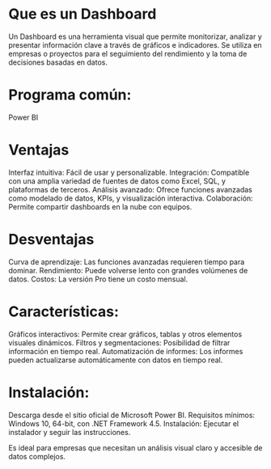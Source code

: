 # Que es un Dashboard 
Un Dashboard es una herramienta visual que permite monitorizar, analizar y presentar información clave a través de gráficos e indicadores. Se utiliza en empresas o proyectos para el seguimiento del rendimiento y la toma de decisiones basadas en datos.


# Programa común: 
Power BI

 
# Ventajas 
Interfaz intuitiva: Fácil de usar y personalizable.
Integración: Compatible con una amplia variedad de fuentes de datos como Excel, SQL, y plataformas de terceros.
Análisis avanzado: Ofrece funciones avanzadas como modelado de datos, KPIs, y visualización interactiva.
Colaboración: Permite compartir dashboards en la nube con equipos.


# Desventajas 
Curva de aprendizaje: Las funciones avanzadas requieren tiempo para dominar.
Rendimiento: Puede volverse lento con grandes volúmenes de datos.
Costos: La versión Pro tiene un costo mensual.


# Características:
Gráficos interactivos: Permite crear gráficos, tablas y otros elementos visuales dinámicos.
Filtros y segmentaciones: Posibilidad de filtrar información en tiempo real.
Automatización de informes: Los informes pueden actualizarse automáticamente con datos en tiempo real.


# Instalación:
Descarga desde el sitio oficial de Microsoft Power BI.
Requisitos mínimos: Windows 10, 64-bit, con .NET Framework 4.5.
Instalación: Ejecutar el instalador y seguir las instrucciones.


Es ideal para empresas que necesitan un análisis visual claro y accesible de datos complejos.


